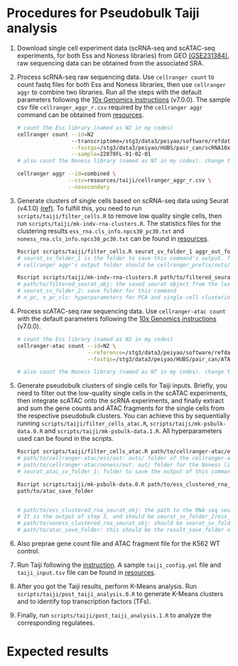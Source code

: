 # Procedures for Pseudobulk Taiji analysis
1. Download single cell experiment data (scRNA-seq and scATAC-seq experiments, for both Ess and Noness libraries) from GEO [(GSE231384)](https://www.ncbi.xyz/geo/query/acc.cgi?acc=GSE231384), raw sequencing data can be obtained from the associated SRA.

2. Process scRNA-seq raw sequencing data. Use `cellranger count` to count fastq files for both Ess and Noness libraries, then use `cellranger aggr` to combine two libraries. Run all the steps with the default parameters following the [10x Genomics instructions](https://support.10xgenomics.com/single-cell-gene-expression/software/pipelines/latest/what-is-cell-ranger) (v7.0.0). The sample csv file `cellranger_aggr_r.csv` required by the `cellranger aggr` command can be obtained from [resources](https://github.com/yyaoisgood2021/HUB-screening/tree/main/resources/taiji).
    ```bash
    # count the Ess library (named as N2 in my codes)
    cellranger count --id=N2
                     --transcriptome=/stg3/data3/peiyao/software/refdata-gex-GRCh38-2020-A \
                     --fastqs=/stg3/data3/peiyao/HUBS/pair_can/scRNA10x/data_N2 \
                     --sample=22070FL-01-02-01
    # also count the Noness library (named as N7 in my codes). change the sample id, fastqs path and sample prefix accordingly

    cellranger aggr --id=combined \
                    --csv=resources/taiji/cellranger_aggr_r.csv \
                    --nosecondary
    ```

3. Generate clusters of single cells based on scRNA-seq data using Seurat (v4.1.0) [(ref)](https://satijalab.org/seurat/). To fulfill this, you need to run `scripts/taiji/filter_cells.R` to remove low quality single cells, then run `scripts/taiji/mk-indv-rna-clusters.R`. The statistics files for the clustering results `ess_rna.cls_info.npcs30_pc30.txt` and `noness_rna.cls_info.npcs30_pc30.txt` can be found in [resources](https://github.com/yyaoisgood2021/HUB-screening/tree/main/resources/taiji).  
    ```bash
    Rscript scripts/taiji/filter_cells.R seurat_sv_folder_1 aggr_out_folder
    # seurat_sv_folder_1 is the folder to save this command's output. for this and all output_sv_folders below, make sure you have already created these folders
    # cellranger aggr's output folder should be cellranger_prefix/outs/count/filtered_feature_bc_matrix
    
    Rscript scripts/taiji/mk-indv-rna-clusters.R path/to/filtered_seurat_obj seurat_sv_folder_2 n_pc n_pc_cls 
    # path/to/filtered_seurat_obj: the saved seurat object from the last step, should be seurat_sv_folder_1/hubs.high_quality.combined.s1.rds
    # seurat_sv_folder_2: save folder for this command
    # n_pc, n_pc_cls: hyperparameters for PCA and single-cell clustering. I'm using 30, 30 in my manuscript
    ```

4. Process scATAC-seq raw sequencing data. Use `cellranger-atac count` with the default parameters following the [10x Genomics instructions](https://support.10xgenomics.com/single-cell-atac/software/pipelines/latest/using/count) (v7.0.0).

    ```bash
    # count the Ess library (named as N2 in my codes)
    cellranger-atac count --id=N2 \
                          --reference=/stg3/data3/peiyao/software/refdata-cellranger-arc-GRCh38-2020-A-2.0.0 \
                          --fastqs=/stg3/data3/peiyao/HUBS/pair_can/ATAC-10x/data_N2
    
    # also count the Noness library (named as N7 in my codes). change the sample id and fastqs path accordingly
    ```

5. Generate pseudobulk clusters of single cells for Taiji inputs. Briefly, you need to filter out the low-quality single cells in the scATAC experiments, then integrate scATAC onto the scRNA experiments, and finally extract and sum the gene counts and ATAC fragments for the single cells from the respective pseudobulk clusters. You can achieve this by sequentially running `scripts/taiji/filter_cells_atac.R`, `scripts/taiji/mk-psbulk-data.0.R` and `scripts/taiji/mk-psbulk-data.1.R`. All hyperparameters used can be found in the scripts.

    ```bash
    Rscript scripts/taiji/filter_cells_atac.R path/to/cellranger-atac/ess/out path/to/cellranger-atac/noness/out seurat_atac_sv_folder_1
    # path/to/cellranger-atac/ess/out: outs/ folder of the cellranger-atac count command, for the Ess library. should contain filtered_peak_bc_matrix.h5
    # path/to/cellranger-atac/noness/out: out/ folder for the Noness library
    # seurat_atac_sv_folder_1: folder to save the output of this command 
    
    Rscript scripts/taiji/mk-psbulk-data.0.R path/to/ess_clustered_rna_seurat_obj path/to/noness_clustered_rna_seurat_obj \
    path/to/atac_save_folder 
    

    # path/to/ess_clustered_rna_seurat_obj: the path to the RNA-seq seurat object including clustering results for the ess library.
    # It is the output of step 3, and should be seurat_sv_folder_2/ess_rna.with_cluster_info.npcs30_pc30.s2.rds
    # path/to/noness_clustered_rna_seurat_obj: should be seurat_sv_folder_2/noness_rna.with_cluster_info.npcs30_pc30.s2.rds
    # path/to/atac_save_folder: this should be the result_save_folder of the previous step. ie, seurat_atac_sv_folder_1
    
    ```

6. Also preprae gene count file and ATAC fragment file for the K562 WT control.

7. Run Taiji following the [instruction](https://taiji-pipeline.github.io/). A sample `taiji_config.yml` file and `taiji_input.tsv` file can be found in [resources](https://github.com/yyaoisgood2021/HUB-screening/tree/main/resources/taiji).

8. After you got the Taiji results, perform K-Means analysis. Run `scripts/taiji/post_taiji_analysis.0.R` to generate K-Means clusters and to identify top transcription factors (TFs).

10. Finally, run `scripts/taiji/post_taiji_analysis.1.R` to analyze the corresponding regulatees.


# Expected results

